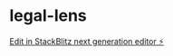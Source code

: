 # legal-lens

[Edit in StackBlitz next generation editor ⚡️](https://stackblitz.com/~/github.com/acrecit/legal-lens)